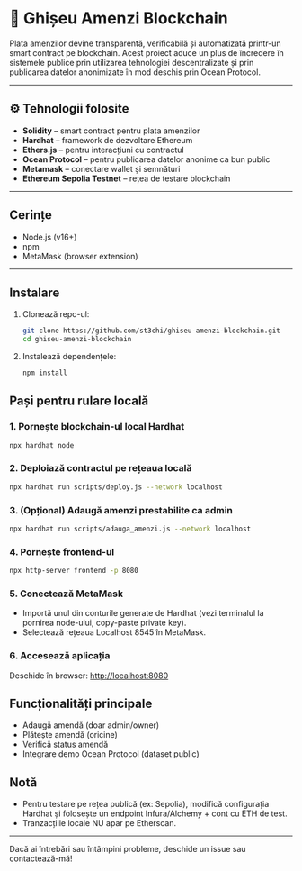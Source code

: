 # 🧾 Ghișeu Amenzi Blockchain

Plata amenzilor devine transparentă, verificabilă și automatizată printr-un smart contract pe blockchain. Acest proiect aduce un plus de încredere în sistemele publice prin utilizarea tehnologiei descentralizate și prin publicarea datelor anonimizate în mod deschis prin Ocean Protocol.

---

## ⚙️ Tehnologii folosite

- **Solidity** – smart contract pentru plata amenzilor
- **Hardhat** – framework de dezvoltare Ethereum
- **Ethers.js** – pentru interacțiuni cu contractul
- **Ocean Protocol** – pentru publicarea datelor anonime ca bun public
- **Metamask** – conectare wallet și semnături
- **Ethereum Sepolia Testnet** – rețea de testare blockchain

---

## Cerințe
- Node.js (v16+)
- npm
- MetaMask (browser extension)

---

## Instalare
1. Clonează repo-ul:
   ```sh
   git clone https://github.com/st3chi/ghiseu-amenzi-blockchain.git
   cd ghiseu-amenzi-blockchain
   ```
2. Instalează dependențele:
   ```sh
   npm install
   ```

## Pași pentru rulare locală

### 1. Pornește blockchain-ul local Hardhat
```sh
npx hardhat node
```

### 2. Deploiază contractul pe rețeaua locală
```sh
npx hardhat run scripts/deploy.js --network localhost
```

### 3. (Opțional) Adaugă amenzi prestabilite ca admin
```sh
npx hardhat run scripts/adauga_amenzi.js --network localhost
```

### 4. Pornește frontend-ul
```sh
npx http-server frontend -p 8080
```

### 5. Conectează MetaMask
- Importă unul din conturile generate de Hardhat (vezi terminalul la pornirea node-ului, copy-paste private key).
- Selectează rețeaua Localhost 8545 în MetaMask.

### 6. Accesează aplicația
Deschide în browser: [http://localhost:8080](http://localhost:8080)

## Funcționalități principale
- Adaugă amendă (doar admin/owner)
- Plătește amendă (oricine)
- Verifică status amendă
- Integrare demo Ocean Protocol (dataset public)

## Notă
- Pentru testare pe rețea publică (ex: Sepolia), modifică configurația Hardhat și folosește un endpoint Infura/Alchemy + cont cu ETH de test.
- Tranzacțiile locale NU apar pe Etherscan.

---

Dacă ai întrebări sau întâmpini probleme, deschide un issue sau contactează-mă!

